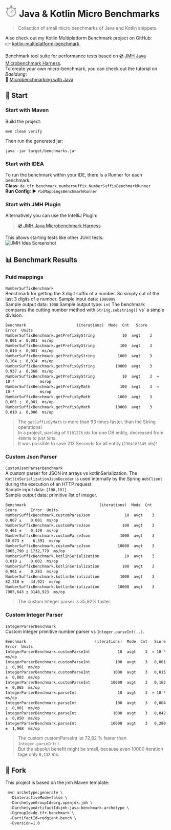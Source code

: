 # <img src=".idea/icon.svg" width="36"/> Java & Kotlin Micro Benchmarks

> Collection of small micro benchmarks of Java and Kotlin snippets.

Also check out my Kotlin Multiplatform Benchmark project on GitHub:  
👉 [kotlin-multiplatform-benchmark](https://github.com/TobseF/kotlin-multiplatform-benchmark).

Benchmark tool suite for performance tests based on
[💿 JMH Java Microbenchmark Harness](https://github.com/openjdk/jmh).  
To create your own micro-benchmark, you can check out the tutorial on _Baeldung_:  
📖 [Microbenchmarking with Java](https://www.baeldung.com/java-microbenchmark-harness#types)

## 🚀 Start

### Start with Maven
Build the project:
```shell
mvn clean verify
```
Then run the generated jar:
```shell
java -jar target/benchmarks.jar
```

### Start with IDEA

To run the benchmark within your IDE, there is a Runner for each benchmark:  
**Class**: `de.tfr.benchmark.numbersuffix.NumberSuffixBenchmarkRunner`  
**Run Config**: ▶ `PidMappingsBenchmarkRunner`

### Start with JMH Plugin
Alternatively you can use the IntelliJ Plugin:  
>[💿 JMH Java Microbenchmark Harness](https://plugins.jetbrains.com/plugin/7529-jmh-java-microbenchmark-harness)

This allows starting tests like other JUnit tests:  
<img alt="JMH Idea Screenshot" src="https://plugins.jetbrains.com/files/7529/screenshot_d07532df-46b5-4fc6-a963-0864bdd84876" width="800">

## 📊 Benchmark Results

### Puid mappings

`NumberSuffixBenchmark`  
Benchmark for getting the 3 digit suffix of a number. So simply cut of the last 3 digits of a number.
Sample input data: `1000999`  
Sample output data: `1000` 
Sample output type: `int` 
The benchmark compares the cutting number method with `String.substring()` vs` a simple division.  

```text
Benchmark                      (iterations)  Mode  Cnt   Score    Error  Units
NumberSuffixBenchmark.getPrefixByString            10  avgt    3   0,001 ±  0,001  ms/op
NumberSuffixBenchmark.getPrefixByString           100  avgt    3   0,010 ±  0,001  ms/op
NumberSuffixBenchmark.getPrefixByString          1000  avgt    3   0,104 ±  0,014  ms/op
NumberSuffixBenchmark.getPrefixByString         10000  avgt    3   0,937 ±  0,368  ms/op
NumberSuffixBenchmark.getPrefixByString            10  avgt    3  ≈ 10⁻⁵           ms/op
NumberSuffixBenchmark.getPrefixByMath             100  avgt    3  ≈ 10⁻⁴           ms/op
NumberSuffixBenchmark.getPrefixByMath            1000  avgt    3   0,001 ±  0,001  ms/op
NumberSuffixBenchmark.getPrefixByMath           10000  avgt    3   0,010 ±  0,006  ms/op
```

> The `getSuffixByMath` is more than 93 times faster, than the String operations!  
> In a project, parsing of `5181276` _ids_ for one DB entity, decreased from `480`_ms_ to just `5`_ms_.   
> It was possible to save 213 Seconds for all entity (`2304183145` ids)!

### Custom Json Parser

`CustomJsonParserBenchmark`  
A custom parser for JSON int arrays vs kotlinSerialization.
The `KotlinSerializationJsonDecoder` is used internally by the Spring `WebClient`
during the execution of an HTTP request.  
Sample input data: `[100,101]`  
Sample output data: primitive list of integer.

```text
Benchmark                                (iterations)  Mode  Cnt     Score      Error  Units
NumberSuffixBenchmark.customParseJson               10  avgt    3     0,007 ±    0,001  ms/op
NumberSuffixBenchmark.customParseJson              100  avgt    3     0,461 ±    0,120  ms/op
NumberSuffixBenchmark.customParseJson             1000  avgt    3    50,073 ±    6,391  ms/op
NumberSuffixBenchmark.customParseJson            10000  avgt    3  5065,790 ± 1732,779  ms/op
NumberSuffixBenchmark.kotlinSerialization           10  avgt    3     0,019 ±    0,002  ms/op
NumberSuffixBenchmark.kotlinSerialization          100  avgt    3     0,961 ±    0,283  ms/op
NumberSuffixBenchmark.kotlinSerialization         1000  avgt    3    82,318 ±   44,921  ms/op
NumberSuffixBenchmark.kotlinSerialization        10000  avgt    3  7905,643 ± 3148,923  ms/op
```

> The custom Integer parser is 35,92% faster.

### Custom Integer Parser

`IntegerParserBenchmark`  
Custom integer primitive number parser vs `Integer.parseInt(..)`.

```text
Benchmark                              (iterations)  Mode  Cnt   Score    Error  Units
IntegerParserBenchmark.customParseInt            10  avgt    3  ≈ 10⁻⁴           ms/op
IntegerParserBenchmark.customParseInt           100  avgt    3   0,001 ±  0,001  ms/op
IntegerParserBenchmark.customParseInt          1000  avgt    3   0,015 ±  0,003  ms/op
IntegerParserBenchmark.customParseInt         10000  avgt    3   0,162 ±  0,065  ms/op
IntegerParserBenchmark.parseInt                  10  avgt    3  ≈ 10⁻³           ms/op
IntegerParserBenchmark.parseInt                 100  avgt    3   0,004 ±  0,001  ms/op
IntegerParserBenchmark.parseInt                1000  avgt    3   0,042 ±  0,050  ms/op
IntegerParserBenchmark.parseInt               10000  avgt    3   0,280 ±  1,968  ms/op
```

> The custom customParseInt ist 72,82 % faster than `Integer.parseInt()`.  
> But the absolut benefit might be small, because even 10000 Iteration tage only `0,132` _ms_.

## 🍴 Fork
This project is based on the jmh Maven template:
```shell
 mvn archetype:generate \
  -DinteractiveMode=false \
  -DarchetypeGroupId=org.openjdk.jmh \
  -DarchetypeArtifactId=jmh-java-benchmark-archetype \
  -DgroupId=de.tfr.benchmark \
  -DartifactId=redgiant-bench \
  -Dversion=1.0

```